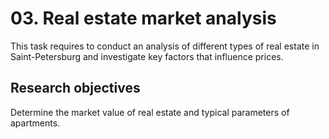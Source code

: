# 03. Real estate market analysis

This task requires to conduct an analysis of different types of real estate in Saint-Petersburg and investigate key factors that influence prices.

## Research objectives
Determine the market value of real estate and typical parameters of apartments.
